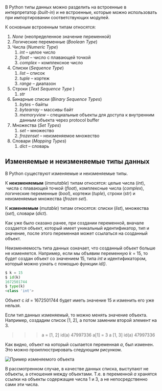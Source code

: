 В Python типы данных можно разделить на встроенные в интерпретатор _(built-in_) и не встроенные, которые можно использовать при импортировании соответствующих модулей.

К основным встроенным типам относятся:

1. _None_ (неопределенное значение переменной)
2. Логические переменные (_Boolean Type_)
3. Числа (_Numeric Type_)
    1. _int_ – целое число
    2. _float_ – число с плавающей точкой
    3. _complex_ – комплексное число
4. Списки (_Sequence Type_)
    1. _list_ – список
    2. _tuple_ – кортеж
    3. _range_ – диапазон
5. Строки (_Text Sequence Type_ )
    1. _str_
6. Бинарные списки (_Binary Sequence Types_)
    1. _bytes_ – байты
    2. _bytearray_ – массивы байт
    3. _memoryview_ – специальные объекты для доступа к внутренним данным объекта через protocol buffer
7. Множества (_Set Types_)
    1. _set_ – множество
    2. _frozenset_ – неизменяемое множество
8. Словари (_Mapping Types_)
    1. _dict_ – словарь

## **Изменяемые и неизменяемые типы данных**

В Python существуют изменяемые и неизменяемые типы.

К **неизменяемым** (_immutable_) типам относятся: целые числа (_int_),  числа с плавающей точкой (_float_), комплексные числа (_complex_), логические переменные (_bool_), кортежи (_tuple_), строки (_str_) и неизменяемые множества (_frozen set_).

К **изменяемым** (_mutable_) типам относятся: списки (_list_), множества (_set_), словари (_dict_).

Как уже было сказано ранее, при создании переменной, вначале создается объект, который имеет уникальный идентификатор, тип и значение, после этого переменная может ссылаться на созданный объект.

Неизменяемость типа данных означает, что созданный объект больше не изменяется. Например, если мы объявим переменную _k_ = 15, то будет создан объект со значением 15, типа _int_ и идентификатором, который можно узнать с помощью функции _id()_.

```python
$ k = 15
$ id(k)
1672501744
$ type(k)
<class 'int'>

```
Объект с _id_ = 1672501744 будет иметь значение 15 и изменить его уже нельзя.

Если тип данных изменяемый, то можно менять значение объекта. Например, создадим список [1, 2], а потом заменим второй элемент на 3.

>>> a = [1, 2]
>>> id(a)
47997336
>>> a[1] = 3
>>> a
[1, 3]
>>> id(a)
47997336

Как видно, объект на который ссылается переменная _a_, был изменен. Это можно проиллюстрировать следующим рисунком.

![Пример изменяемого объекта](https://devpractice.ru/wp-content/uploads/2016/12/python-lesson3-2-1.png)

В рассмотренном случае, в качестве данных списка, выступают не объекты, а отношения между объектами. Т.е. в переменной _a_ хранятся ссылки на объекты содержащие числа 1 и 3, а не непосредственно сами эти числа.